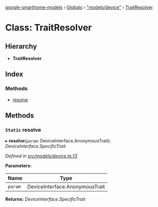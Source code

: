 [google-smarthome-models](../README.md) › [Globals](../globals.md) › ["models/device"](../modules/_models_device_.md) › [TraitResolver](_models_device_.traitresolver.md)

# Class: TraitResolver

## Hierarchy

* **TraitResolver**

## Index

### Methods

* [resolve](_models_device_.traitresolver.md#static-resolve)

## Methods

### `Static` resolve

▸ **resolve**(`param`: DeviceInterface.AnonymousTrait): *DeviceInterface.SpecificTrait*

*Defined in [src/models/device.ts:13](https://github.com/galactic1969/google-smarthome-models/blob/633871f/src/models/device.ts#L13)*

**Parameters:**

Name | Type |
------ | ------ |
`param` | DeviceInterface.AnonymousTrait |

**Returns:** *DeviceInterface.SpecificTrait*
